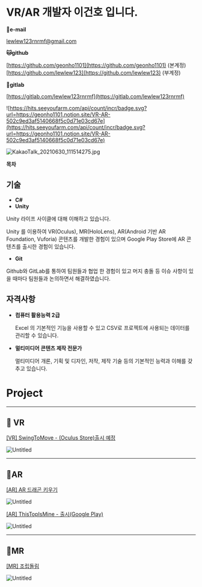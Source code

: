 # VR/AR 개발자 이건호 입니다.

📧**e-mail** 

lewlew123rnrmf@gmail.com

**🐱github** 

 [https://github.com/geonho1101](https://github.com/geonho1101) (본계정)
 [https://github.com/lewlew123](https://github.com/lewlew123) (부계정)

🦊**gitlab** 

[https://gitlab.com/lewlew123rnrmf](https://gitlab.com/lewlew123rnrmf)

![https://hits.seeyoufarm.com/api/count/incr/badge.svg?url=https://geonho1101.notion.site/VR-AR-502c9ed3af5140668f5c0d71e03cd67e](https://hits.seeyoufarm.com/api/count/incr/badge.svg?url=https://geonho1101.notion.site/VR-AR-502c9ed3af5140668f5c0d71e03cd67e)

![KakaoTalk_20210630_111514275.jpg](VR%20AR%20%E1%84%80%E1%85%A2%E1%84%87%E1%85%A1%E1%86%AF%E1%84%8C%E1%85%A1%20%E1%84%8B%E1%85%B5%E1%84%80%E1%85%A5%E1%86%AB%E1%84%92%E1%85%A9%20%E1%84%8B%E1%85%B5%E1%86%B8%E1%84%82%E1%85%B5%E1%84%83%E1%85%A1%2073845570b04a404a96a374062e20b418/KakaoTalk_20210630_111514275.jpg)

**목차**

## **기술**

- **C#**
- **Unity**

Unity 라이프 사이클에 대해 이해하고 있습니다.

Unity 를 이용하여 VR(Oculus), MR(HoloLens), AR(Android 기반 AR Foundation, Vuforia) 콘텐츠를 개발한 경험이 있으며 Google Play Store에 AR 콘텐츠를 출시한 경험이 있습니다.

- **Git**

Github와 GitLab를 통하여 팀원들과 협업 한 경험이 있고 머지 충돌 등 이슈 사항이 있을 때마다 팀원들과 논의하면서 해결하였습니다.

## **자격사항**

- **컴퓨터 활용능력 2급**
    
    Excel 의 기본적인 기능을 사용할 수 있고 CSV로 프로젝트에 사용되는 데이터를 관리할 수 있습니다.
    
- **멀티미디어 콘텐츠 제작 전문가**
    
    멀티미디어 개론, 기획 및 디자인, 저작,  제작 기술 등의 기본적인 능력과 이해를 갖추고 있습니다.
    

# Project

---

## 🥽 VR

[[VR] SwingToMove - (Oculus Store)출시 예정](VR%20AR%20%E1%84%80%E1%85%A2%E1%84%87%E1%85%A1%E1%86%AF%E1%84%8C%E1%85%A1%20%E1%84%8B%E1%85%B5%E1%84%80%E1%85%A5%E1%86%AB%E1%84%92%E1%85%A9%20%E1%84%8B%E1%85%B5%E1%86%B8%E1%84%82%E1%85%B5%E1%84%83%E1%85%A1%2073845570b04a404a96a374062e20b418/%5BVR%5D%20SwingToMove%20-%20(Oculus%20Store)%E1%84%8E%E1%85%AE%E1%86%AF%E1%84%89%E1%85%B5%20%E1%84%8B%E1%85%A8%E1%84%8C%E1%85%A5%E1%86%BC%20a7c504cc4dab46e297fab1f879347fd0.md)

![Untitled](VR%20AR%20%E1%84%80%E1%85%A2%E1%84%87%E1%85%A1%E1%86%AF%E1%84%8C%E1%85%A1%20%E1%84%8B%E1%85%B5%E1%84%80%E1%85%A5%E1%86%AB%E1%84%92%E1%85%A9%20%E1%84%8B%E1%85%B5%E1%86%B8%E1%84%82%E1%85%B5%E1%84%83%E1%85%A1%2073845570b04a404a96a374062e20b418/Untitled.png)

---

## 📱AR

[[AR] AR 드래곤 키우기](VR%20AR%20%E1%84%80%E1%85%A2%E1%84%87%E1%85%A1%E1%86%AF%E1%84%8C%E1%85%A1%20%E1%84%8B%E1%85%B5%E1%84%80%E1%85%A5%E1%86%AB%E1%84%92%E1%85%A9%20%E1%84%8B%E1%85%B5%E1%86%B8%E1%84%82%E1%85%B5%E1%84%83%E1%85%A1%2073845570b04a404a96a374062e20b418/%5BAR%5D%20AR%20%E1%84%83%E1%85%B3%E1%84%85%E1%85%A2%E1%84%80%E1%85%A9%E1%86%AB%20%E1%84%8F%E1%85%B5%E1%84%8B%E1%85%AE%E1%84%80%E1%85%B5%20864000b847f24937bd20c65bb8a40737.md)

![Untitled](VR%20AR%20%E1%84%80%E1%85%A2%E1%84%87%E1%85%A1%E1%86%AF%E1%84%8C%E1%85%A1%20%E1%84%8B%E1%85%B5%E1%84%80%E1%85%A5%E1%86%AB%E1%84%92%E1%85%A9%20%E1%84%8B%E1%85%B5%E1%86%B8%E1%84%82%E1%85%B5%E1%84%83%E1%85%A1%2073845570b04a404a96a374062e20b418/Untitled%201.png)

[[AR] ThisTopIsMine - 출시(Google Play)](VR%20AR%20%E1%84%80%E1%85%A2%E1%84%87%E1%85%A1%E1%86%AF%E1%84%8C%E1%85%A1%20%E1%84%8B%E1%85%B5%E1%84%80%E1%85%A5%E1%86%AB%E1%84%92%E1%85%A9%20%E1%84%8B%E1%85%B5%E1%86%B8%E1%84%82%E1%85%B5%E1%84%83%E1%85%A1%2073845570b04a404a96a374062e20b418/%5BAR%5D%20ThisTopIsMine%20-%20%E1%84%8E%E1%85%AE%E1%86%AF%E1%84%89%E1%85%B5(Google%20Play)%20d0638c7d64c14053938841b722761373.md)

![Untitled](VR%20AR%20%E1%84%80%E1%85%A2%E1%84%87%E1%85%A1%E1%86%AF%E1%84%8C%E1%85%A1%20%E1%84%8B%E1%85%B5%E1%84%80%E1%85%A5%E1%86%AB%E1%84%92%E1%85%A9%20%E1%84%8B%E1%85%B5%E1%86%B8%E1%84%82%E1%85%B5%E1%84%83%E1%85%A1%2073845570b04a404a96a374062e20b418/Untitled%202.png)

---

## 🥽MR

[[MR] 조립돌림](VR%20AR%20%E1%84%80%E1%85%A2%E1%84%87%E1%85%A1%E1%86%AF%E1%84%8C%E1%85%A1%20%E1%84%8B%E1%85%B5%E1%84%80%E1%85%A5%E1%86%AB%E1%84%92%E1%85%A9%20%E1%84%8B%E1%85%B5%E1%86%B8%E1%84%82%E1%85%B5%E1%84%83%E1%85%A1%2073845570b04a404a96a374062e20b418/%5BMR%5D%20%E1%84%8C%E1%85%A9%E1%84%85%E1%85%B5%E1%86%B8%E1%84%83%E1%85%A9%E1%86%AF%E1%84%85%E1%85%B5%E1%86%B7%20b4824ceb2e46463da0654612208d9326.md)

![Untitled](VR%20AR%20%E1%84%80%E1%85%A2%E1%84%87%E1%85%A1%E1%86%AF%E1%84%8C%E1%85%A1%20%E1%84%8B%E1%85%B5%E1%84%80%E1%85%A5%E1%86%AB%E1%84%92%E1%85%A9%20%E1%84%8B%E1%85%B5%E1%86%B8%E1%84%82%E1%85%B5%E1%84%83%E1%85%A1%2073845570b04a404a96a374062e20b418/Untitled%203.png)
